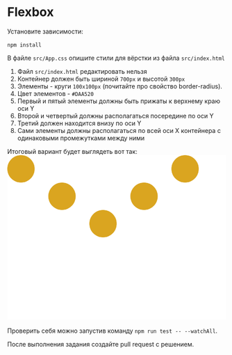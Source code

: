 # Flexbox

Установите зависимости:

```
npm install
```

В файле `src/App.css` опишите стили для вёрстки из файла `src/index.html`

1. Файл `src/index.html` редактировать нельзя
2. Контейнер должен быть шириной `700px` и высотой `300px`
3. Элементы - круги `100х100px` (почитайте про свойство border-radius).
4. Цвет элементов - `#DAA520`
5. Первый и пятый элементы должны быть прижаты к верхнему краю оси Y
6. Второй и четвертый должны располагаться посередине по оси Y
7. Третий должен находится внизу по оси Y
8. Сами элементы должны располагаться по всей оси Х контейнера с одинаковыми промежутками между ними

Итоговый вариант будет выглядеть вот так: ![](./src/__image_snapshots__/app-test-ts-flexbox-рисуется-нужное-изображение-1-snap.png)

Проверить себя можно запустив команду `npm run test -- --watchAll`.

После выполнения задания создайте pull request с решением.
